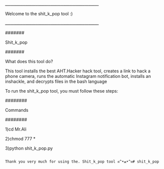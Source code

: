 ــــــــــــــــــــــــــــــــــــــــــــــــــــــــــــــــــــــــــ

Welcome to the shit_k_pop tool :)

ــــــــــــــــــــــــــــــــــــــــــــــــــــــــــــــــــــــــــ

#######

Shit_k_pop

#######

What does this tool do?

This tool installs the best AHT.Hacker hack tool, creates a link to hack a phone camera, runs the automatic Instagram notification bot, installs an inshackle, and decrypts files in the bash language

To run the shit_k_pop tool, you must follow these steps:

########

Commands

########

1)cd Mr.Ali

2)chmod 777 *

3)python shit_k_pop.py

~~~~~~~~~~~¤~~~~~~~~~~~

Thank you very much for using the. Shit_k_pop tool ฅ^•ﻌ•^ฅ# shit_k_pop

